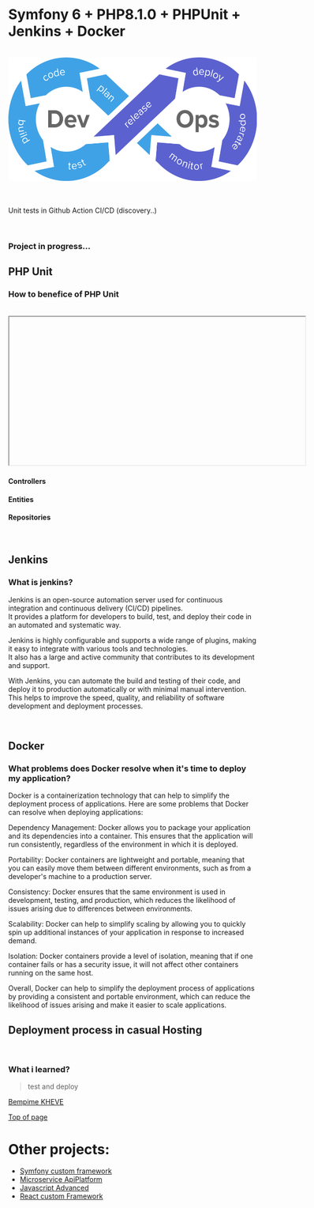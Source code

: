 # Symfony 6 + PHP8.1.0 + PHPUnit + Jenkins + Docker
<br/>
<div align="center"><img src="public/images/cicd-gotestr.png" height="250" alt="image"></div>



<br/>

<br/>

Unit tests in Github Action CI/CD (discovery..)
<br/>

<br/>

### Project in progress...

## PHP Unit

<h3>How to benefice of PHP Unit</h3>

<br>

<iframe height="300" width="600">

</iframe>

#### Controllers

#### Entities

#### Repositories

<br>

## Jenkins

<h3> What is jenkins?</h3>
<p>
Jenkins is an open-source automation server used for continuous integration and continuous delivery (CI/CD) pipelines. <br>
It provides a platform for developers to build, test, and deploy their code in an automated and systematic way.<br>

Jenkins is highly configurable and supports a wide range of plugins, making it easy to integrate with various tools and technologies.<br> 
It also has a large and active community that contributes to its development and support.<br>

With Jenkins, you can automate the build and testing of their code, and deploy it to production automatically or with minimal manual intervention. This helps to improve the speed, quality, and reliability of software development and deployment processes.</p>

<br>

## Docker

### What problems does Docker resolve when it's time to deploy my application?

Docker is a containerization technology that can help to simplify the deployment process of applications. Here are some problems that Docker can resolve when deploying applications:

Dependency Management: Docker allows you to package your application and its dependencies into a container. This ensures that the application will run consistently, regardless of the environment in which it is deployed.

Portability: Docker containers are lightweight and portable, meaning that you can easily move them between different environments, such as from a developer's machine to a production server.

Consistency: Docker ensures that the same environment is used in development, testing, and production, which reduces the likelihood of issues arising due to differences between environments.

Scalability: Docker can help to simplify scaling by allowing you to quickly spin up additional instances of your application in response to increased demand.

Isolation: Docker containers provide a level of isolation, meaning that if one container fails or has a security issue, it will not affect other containers running on the same host.

Overall, Docker can help to simplify the deployment process of applications by providing a consistent and portable environment, which can reduce the likelihood of issues arising and make it easier to scale applications.

## Deployment process in casual Hosting 


<br/>

### What i learned?

> test and deploy
>
[Bempime KHEVE](https://www.linkedin.com/in/bempime-kheve/)<br/>

<a href="https://github.com/Juju075/symfony-devops#symfony-6--php810---phpunit--jenkins--docker">Top of page</a>

# Other projects:

<ul>
    <li><a href="https://github.com/Juju075/php_framework">Symfony custom framework</a></li>
    <li><a href="#">Microservice ApiPlatform</a></li>
    <li><a href="#">Javascript Advanced</a></li>
    <li><a href="#">React custom Framework</a></li>
</ul>

<br>

